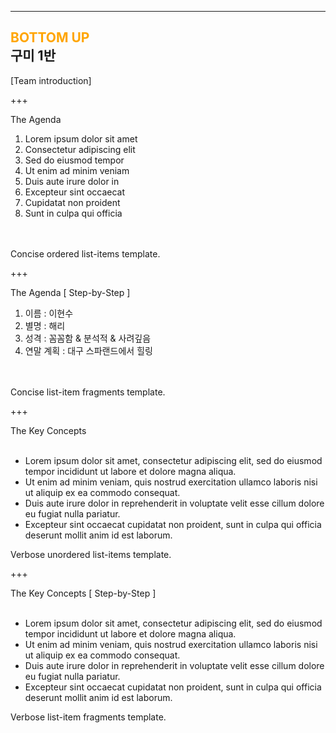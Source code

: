 ---

<!-- .slide: data-background-image="./assets/md/assets/pencils.jpg" data-background-size="100% 100%" data-background-position="center" data-background=" " data-background-repeat=" " data-background-transition="none" -->

<span class="menu-title" style="display: none">List Content Templates</span>

## <span style="color: orange">BOTTOM UP</span><span><br>구미 1반</span>

<i class="fa fa-arrow-down text-black" aria-hidden="true"> </i>

<div class="south docslink span-50">
[Team introduction]
</div>



+++
<!-- .slide: data-background-image="./assets/md/assets/spotlight.png" data-background-size="20% auto" data-background-position="top right" data-background=" " data-background-repeat=" " data-background-transition="none" -->

<span class="menu-title" style="display: none">Title + Concise List</span>

<div class="north-west">
The Agenda
</div>

<div class="south-west list-content-concise span-100">
<ol class="list-bullets-black">
<li class="   ">Lorem ipsum dolor sit amet</li>
<li class="   ">Consectetur adipiscing elit</li>
<li class="   ">Sed do eiusmod tempor</li>
<li class="   ">Ut enim ad minim veniam</li>
<li class="   ">Duis aute irure dolor in</li>
<li class="   ">Excepteur sint occaecat</li>
<li class="   ">Cupidatat non proident</li>
<li class="   ">Sunt in culpa qui officia</li>
</ol>
<br><br>
</div>

<div class="south-west template-note text-gray">
Concise ordered list-items template.
</div>


+++
<!-- .slide: data-background-image="./assets/md/assets/spotlight.png" data-background-size="20% auto" data-background-position="top right" data-background=" " data-background-repeat=" " data-background-transition="none" -->

<span class="menu-title" style="display: none">Title + List Fragments</span>

<div class="north-west">
The Agenda [ Step-by-Step ]
</div>
<div class="south-East list-content-concise span-50">
<ol class=" ">
<li class="fragment  ">이름 : 이현수</li>
<li class="fragment  ">별명 : 해리</li>
<li class="fragment  ">성격 : 꼼꼼함 & 분석적 & 사려깊음</li>
<li class="fragment  ">연말 계획 : 대구 스파랜드에서 힐링</li>    
</ol>
<br><br>
</div>


<div class="south-west template-note text-gray">
Concise list-item fragments template.
</div>


+++
<!-- .slide: data-background-image="./assets/md/assets/spotlight.png" data-background-size="20% auto" data-background-position="top right" data-background=" " data-background-repeat=" " data-background-transition="none" -->

<span class="menu-title" style="display: none">Title + Verbose List</span>

<div class="north-west">
The Key Concepts
</div>

<div class="west list-content-verbose span-100">
<br>
<ul class="">
<li class="   ">Lorem ipsum dolor sit amet, consectetur adipiscing elit, sed do eiusmod tempor incididunt ut labore et dolore magna aliqua.</li>
<li class="   ">Ut enim ad minim veniam, quis nostrud exercitation ullamco laboris nisi ut aliquip ex ea commodo consequat.</li>
<li class="   ">Duis aute irure dolor in reprehenderit in voluptate velit esse cillum dolore eu fugiat nulla pariatur.</li>
<li class="   ">Excepteur sint occaecat cupidatat non proident, sunt in culpa qui officia deserunt mollit anim id est laborum.</li>
</ul>
</div>

<div class="south-west template-note text-gray">
Verbose unordered list-items template.
</div>


+++
<!-- .slide: data-background-image="./assets/md/assets/spotlight.png" data-background-size="20% auto" data-background-position="top right" data-background=" " data-background-repeat=" " data-background-transition="none" -->

<span class="menu-title" style="display: none">Title + List Fragments</span>

<div class="north-west">
The Key Concepts [ Step-by-Step ]
</div>

<div class="west list-content-verbose span-100">
<br>
<ul class="list-bullets-circles">
<li class="fragment  ">Lorem ipsum dolor sit amet, consectetur adipiscing elit, sed do eiusmod tempor incididunt ut labore et dolore magna aliqua.</li>
<li class="fragment  ">Ut enim ad minim veniam, quis nostrud exercitation ullamco laboris nisi ut aliquip ex ea commodo consequat.</li>
<li class="fragment  ">Duis aute irure dolor in reprehenderit in voluptate velit esse cillum dolore eu fugiat nulla pariatur.</li>
<li class="fragment  ">Excepteur sint occaecat cupidatat non proident, sunt in culpa qui officia deserunt mollit anim id est laborum.</li>
</ul>
</div>

<div class="south-west template-note text-gray">
Verbose list-item fragments template.
</div>
